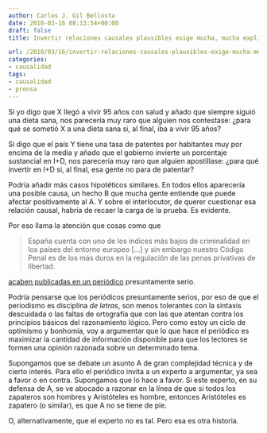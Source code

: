 ```yaml
---
author: Carlos J. Gil Bellosta
date: 2018-03-16 08:13:54+00:00
draft: false
title: Invertir relaciones causales plausibles exige mucha, mucha explicación

url: /2018/03/16/invertir-relaciones-causales-plausibles-exige-mucha-mucha-explicacion/
categories:
- causalidad
tags:
- causalidad
- prensa
---
```


Si yo digo que X llegó a vivir 95 años con salud y añado que siempre siguió una dieta sana, nos parecería muy raro que alguien nos contestase: ¿para qué se sometió X a una dieta sana si, al final, iba a vivir 95 años?

Si digo que el país Y tiene una tasa de patentes por habitantes muy por encima de la media y añado que el gobierno invierte un porcentaje sustancial en I+D, nos parecería muy raro que alguien apostillase: ¿para qué invertir en I+D si, al final, esa gente no para de patentar?

Podría añadir más casos hipotéticos similares. En todos ellos aparecería una posible causa, un hecho B que mucha gente entiende que puede afectar positivamente al A. Y sobre el interlocutor, de querer cuestionar esa relación causal, habría de recaer la carga de la prueba. Es evidente.

Por eso llama la atención que cosas como que

>España cuenta con uno de los índices más bajos de criminalidad en los países del entorno europeo [...] y sin embargo nuestro Código Penal es de los más duros en la regulación de las penas privativas de libertad.

[acaben publicadas en un periódico](https://elpais.com/elpais/2018/03/14/opinion/1521045684_650337.html) presuntamente serio.

Podría pensarse que los periódicos presuntamente serios, por eso de que el periodismo es disciplina _de letras_, son menos tolerantes con la sintaxis descuidada o las faltas de ortografía que con las que atentan contra los principios básicos del razonamiento lógico. Pero como estoy un ciclo de optimismo y bonhomía, voy a argumentar que lo que hace el periódico es maximizar la cantidad de información disponible para que los lectores se formen una opinión razonada sobre un determinado tema.

Supongamos que se debate un asunto A de gran complejidad técnica y de cierto interés. Para ello el periódico invita a un experto a argumentar, ya sea a favor o en contra. Supongamos que lo hace a favor. Si este experto, en su defensa de A, se ve abocado a razonar en la línea de que si todos los zapateros son hombres y Aristóteles es hombre, entonces Aristóteles es zapatero (o similar), es que A no se tiene de pie.

O, alternativamente, que el experto no es tal. Pero esa es otra historia.
